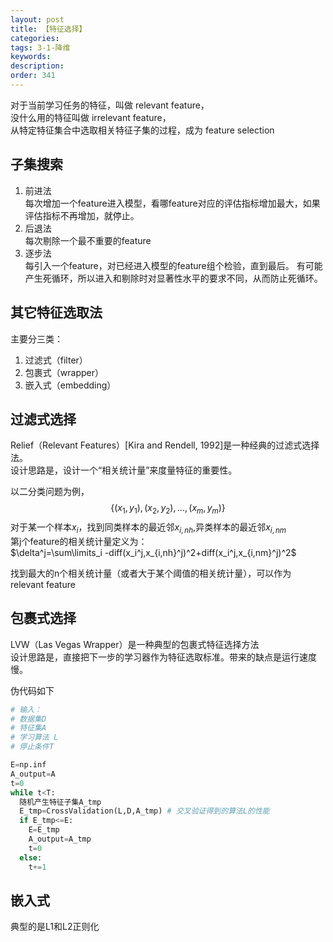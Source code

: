 ```yaml
---
layout: post
title: 【特征选择】
categories:
tags: 3-1-降维
keywords:
description:
order: 341
---
```

对于当前学习任务的特征，叫做 relevant feature，  
没什么用的特征叫做 irrelevant feature，  
从特定特征集合中选取相关特征子集的过程，成为 feature selection


## 子集搜索
1. 前进法  
每次增加一个feature进入模型，看哪feature对应的评估指标增加最大，如果评估指标不再增加，就停止。
2. 后退法  
每次剔除一个最不重要的feature
3. 逐步法  
每引入一个feature，对已经进入模型的feature组个检验，直到最后。
有可能产生死循环，所以进入和剔除时对显著性水平的要求不同，从而防止死循环。

## 其它特征选取法
主要分三类：
1. 过滤式（filter）
2. 包裹式（wrapper）
3. 嵌入式（embedding）


## 过滤式选择
Relief（Relevant Features）[Kira and Rendell, 1992]是一种经典的过滤式选择法。  
设计思路是，设计一个“相关统计量”来度量特征的重要性。  

以二分类问题为例，$$\{(x_1,y_1),(x_2,y_2),...,(x_m,y_m)\}$$对于某一个样本$x_i$，找到同类样本的最近邻$x_{i,nh}$,异类样本的最近邻$x_{i,nm}$  
第j个feature的相关统计量定义为：  
$\delta^j=\sum\limits_i -diff(x_i^j,x_{i,nh}^j)^2+diff(x_i^j,x_{i,nm}^j)^2$  

找到最大的n个相关统计量（或者大于某个阈值的相关统计量），可以作为 relevant feature

## 包裹式选择

LVW（Las Vegas Wrapper）是一种典型的包裹式特征选择方法  
设计思路是，直接把下一步的学习器作为特征选取标准。带来的缺点是运行速度慢。  

伪代码如下
```py
# 输入：
# 数据集D
# 特征集A
# 学习算法 L
# 停止条件T

E=np.inf
A_output=A
t=0
while t<T:
  随机产生特征子集A_tmp
  E_tmp=CrossValidation(L,D,A_tmp) # 交叉验证得到的算法L的性能
  if E_tmp<=E:
    E=E_tmp
    A_output=A_tmp
    t=0
  else:
    t+=1
```

## 嵌入式
典型的是L1和L2正则化
